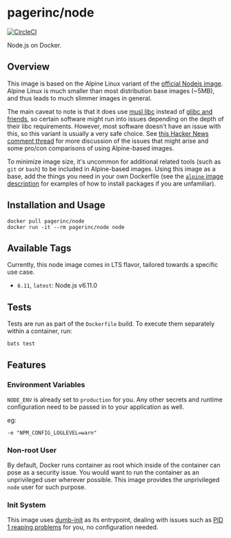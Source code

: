 # pagerinc/node

[![CircleCI](https://circleci.com/gh/pagerinc/docker-nodejs.svg?style=svg)](https://circleci.com/gh/pagerinc/docker-nodejs)

Node.js on Docker.


## Overview

This image is based on the Alpine Linux variant of the [official Nodejs image](https://github.com/nodejs/docker-node). Alpine Linux is much smaller than most distribution base images (~5MB), and thus leads to much slimmer images in general.

The main caveat to note is that it does use [musl libc](http://www.musl-libc.org) instead of [glibc and friends](http://www.etalabs.net/compare_libcs.html), so certain software might run into issues depending on the depth of their libc requirements. However, most software doesn't have an issue with this, so this variant is usually a very safe choice. See [this Hacker News comment thread](https://news.ycombinator.com/item?id=10782897) for more discussion of the issues that might arise and some pro/con comparisons of using Alpine-based images.

To minimize image size, it's uncommon for additional related tools (such as `git` or `bash`) to be included in Alpine-based images. Using this image as a base, add the things you need in your own Dockerfile (see the [`alpine` image description](https://hub.docker.com/_/alpine/) for examples of how to install packages if you are unfamiliar).


## Installation and Usage

```
docker pull pagerinc/node
docker run -it --rm pagerinc/node node
```


## Available Tags

Currently, this node image comes in LTS flavor, tailored towards a specific use case.

* `6.11`, `latest`: Node.js v6.11.0


## Tests

Tests are run as part of the `Dockerfile` build. To execute them separately within a container, run:

```
bats test
```


## Features

### Environment Variables

`NODE_ENV` is already set to `production` for you. Any other secrets and runtime configuration need to be passed in to your application as well. 

eg:

```
-e "NPM_CONFIG_LOGLEVEL=warn"
```


### Non-root User

By default, Docker runs container as root which inside of the container can pose as a security issue. You would want to run the container as an unprivileged user wherever possible. This image provides the unprivileged `node` user for such purpose.


### Init System

This image uses [dumb-init](https://github.com/Yelp/dumb-init) as its entrypoint, dealing with issues such as [PID 1 reaping problems](https://blog.phusion.nl/2015/01/20/docker-and-the-pid-1-zombie-reaping-problem/) for you, no configuration needed.
